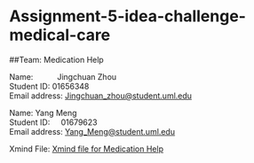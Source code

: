 # Assignment-5-idea-challenge-medical-care

##Team: Medication Help

Name:           Jingchuan Zhou </br>
Student ID:     01656348 </br>
Email address:  Jingchuan_zhou@student.uml.edu </br>

Name:           Yang Meng </br>
Student ID:     01679623 </br>
Email address:  Yang_Meng@student.uml.edu </br>

Xmind File: 
[Xmind file for Medication Help](http://www.google.com)<br />
 
